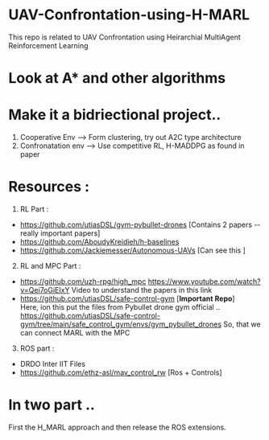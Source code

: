 # UAV-Confrontation-using-H-MARL
This repo is related to UAV Confrontation using Heirarchial MultiAgent Reinforcement Learning
# Look at A* and other algorithms

# Make it a bidriectional project..
<ol>
  <li>Cooperative Env -->  Form clustering, try out A2C type architecture</li>
  <li>Confronatation env -->  Use competitive RL, H-MADDPG as found in paper</li>
</ol>


# Resources :

1. RL Part :
- https://github.com/utiasDSL/gym-pybullet-drones  [Contains 2 papers -- really important papers]
- https://github.com/AboudyKreidieh/h-baselines
- https://github.com/Jackiemesser/Autonomous-UAVs  [Can see this ]

2. RL and MPC Part :
- https://github.com/uzh-rpg/high_mpc     https://www.youtube.com/watch?v=Qei7oGiEIxY  Video to understand the papers in this link
- https://github.com/utiasDSL/safe-control-gym [**Important Repo**]  <br> Here, ion this put the files from Pybullet drone gym official ..
https://github.com/utiasDSL/safe-control-gym/tree/main/safe_control_gym/envs/gym_pybullet_drones    So, that we can connect MARL with the MPC


3. ROS part :
- DRDO Inter IIT Files
- https://github.com/ethz-asl/mav_control_rw  [Ros + Controls]

# In two part ..

First the H_MARL approach and then release the ROS extensions.
